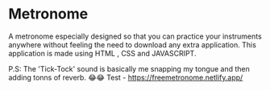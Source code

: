 # Metronome
A metronome especially designed so that you can practice your instruments anywhere without feeling the need to download any extra application.
This application is made using HTML , CSS and JAVASCRIPT.

P.S: The 'Tick-Tock' sound is basically me snapping my tongue and then adding tonns of reverb. 😂😂 
Test - https://freemetronome.netlify.app/
